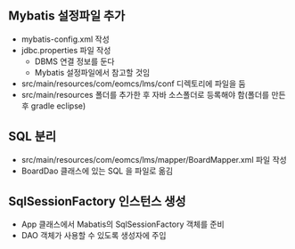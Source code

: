 ## Mybatis 설정파일 추가

- mybatis-config.xml 작성
- jdbc.properties 파일 작성
    - DBMS 연결 정보를 둔다
    - Mybatis 설정파일에서 참고할 것임
- src/main/resources/com/eomcs/lms/conf 디렉토리에 파일을 둠
- src/main/resources 폴더를 추가한 후 자바 소스폴더로 등록해야 함(폴더를 만든 후 gradle eclipse)

## SQL 분리
- src/main/resources/com/eomcs/lms/mapper/BoardMapper.xml 파일 작성
- BoardDao 클래스에 있는 SQL 을  파일로 옮김

## SqlSessionFactory 인스턴스 생성
- App 클래스에서 Mabatis의 SqlSessionFactory 객체를 준비
- DAO 객체가 사용할 수 있도록 생성자에 주입
